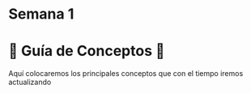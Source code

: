 # Semana 1
# 🧾 Guía de Conceptos 🧾
Aquí colocaremos los principales conceptos que con el tiempo iremos actualizando 
